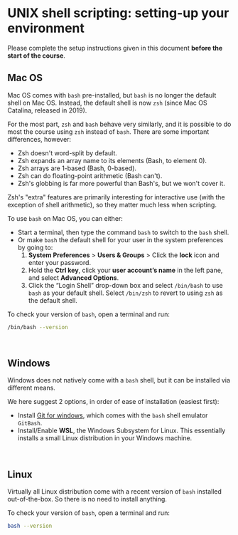 # UNIX shell scripting: setting-up your environment

Please complete the setup instructions given in this document
**before the start of the course**.

## Mac OS

Mac OS comes with `bash` pre-installed, but `bash` is no longer the default
shell on Mac OS. Instead, the default shell is now `zsh` (since Mac OS
Catalina, released in 2019).

For the most part, `zsh` and `bash` behave very similarly, and it is possible
to do most the course using `zsh` instead of `bash`. There are some important
differences, however:

* Zsh doesn't word-split by default.
* Zsh expands an array name to its elements (Bash, to element 0).
* Zsh arrays are 1-based (Bash, 0-based).
* Zsh can do floating-point arithmetic (Bash can't).
* Zsh's globbing is far more powerful than Bash's, but we won't cover it.

Zsh's "extra" features are primarily interesting for interactive use (with the
exception of shell arithmetic), so they matter much less when scripting.

To use `bash` on Mac OS, you can either:

* Start a terminal, then type the command `bash` to switch to the `bash` shell.
* Or make `bash` the default shell for your user in the system preferences by
  going to:
  1. **System Preferences** > **Users & Groups** > Click the **lock** icon and
     enter your password.
  2. Hold the **Ctrl key**, click your **user account’s name** in the left
     pane, and select **Advanced Options**.
  3. Click the “Login Shell” drop-down box and select `/bin/bash` to use
     `bash` as your default shell. Select `/bin/zsh` to revert to using `zsh`
     as the default shell.

To check your version of `bash`, open a terminal and run:

```sh
/bin/bash --version
```

<br>

## Windows

Windows does not natively come with a `bash` shell, but it can be installed
via different means.

We here suggest 2 options, in order of ease of installation (easiest first):

* Install [Git for windows](https://gitforwindows.org), which comes with the
  `bash` shell emulator `GitBash`.
* Install/Enable **WSL**, the Windows Subsystem for Linux. This essentially
  installs a small Linux distribution in your Windows machine.

<br>

## Linux

Virtually all Linux distribution come with a recent version of `bash` installed
out-of-the-box. So there is no need to install anything.

To check your version of `bash`, open a terminal and run:

```sh
bash --version
```
